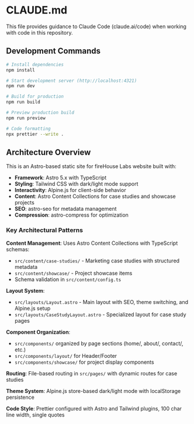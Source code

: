 # CLAUDE.md

This file provides guidance to Claude Code (claude.ai/code) when working with code in this repository.

## Development Commands

```bash
# Install dependencies
npm install

# Start development server (http://localhost:4321)
npm run dev

# Build for production
npm run build

# Preview production build
npm run preview

# Code formatting
npx prettier --write .
```

## Architecture Overview

This is an Astro-based static site for fireHouse Labs website built with:

- **Framework**: Astro 5.x with TypeScript
- **Styling**: Tailwind CSS with dark/light mode support
- **Interactivity**: Alpine.js for client-side behavior
- **Content**: Astro Content Collections for case studies and showcase projects
- **SEO**: astro-seo for metadata management
- **Compression**: astro-compress for optimization

### Key Architectural Patterns

**Content Management**: Uses Astro Content Collections with TypeScript schemas:
- `src/content/case-studies/` - Marketing case studies with structured metadata
- `src/content/showcase/` - Project showcase items
- Schema validation in `src/content/config.ts`

**Layout System**: 
- `src/layouts/Layout.astro` - Main layout with SEO, theme switching, and Alpine.js setup
- `src/layouts/CaseStudyLayout.astro` - Specialized layout for case study pages

**Component Organization**:
- `src/components/` organized by page sections (home/, about/, contact/, etc.)
- `src/components/layout/` for Header/Footer
- `src/components/showcase/` for project display components

**Routing**: File-based routing in `src/pages/` with dynamic routes for case studies

**Theme System**: Alpine.js store-based dark/light mode with localStorage persistence

**Code Style**: Prettier configured with Astro and Tailwind plugins, 100 char line width, single quotes